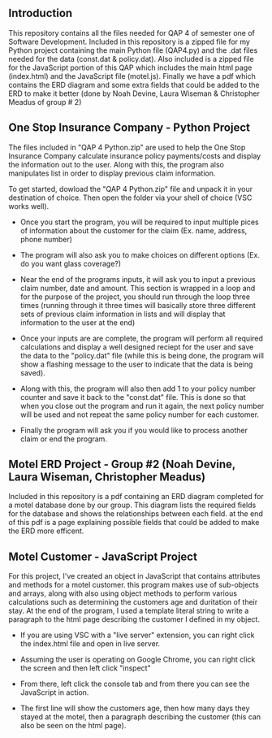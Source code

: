 ## Introduction
This repository contains all the files needed for QAP 4 of semester one of Software Development. Included in this repository is a zipped file for my Python project containing the main Python file (QAP4.py) and the .dat files needed for the data (const.dat & policy.dat). Also included is a zipped file for the JavaScript portion of this QAP which includes the main html page (index.html) and the JavaScript file (motel.js). Finally we have a pdf which contains the ERD diagram and some extra fields that could be added to the ERD to make it better (done by Noah Devine, Laura Wiseman & Christopher Meadus of group # 2)

## One Stop Insurance Company - Python Project
The files included in "QAP 4 Python.zip" are used to help the One Stop Insurance Company calculate insurance policy payments/costs and display the information out to the user. Along with this, the program also manipulates list in order to display previous claim information.

To get started, dowload the "QAP 4 Python.zip" file and unpack it in your destination of choice. Then open the folder via your shell of choice (VSC works well).

- Once you start the program, you will be required to input multiple pices of information about the customer for the claim (Ex. name, address, phone number)

- The program will also ask you to make choices on different options (Ex. do you want glass coverage?)

- Near the end of the programs inputs, it will ask you to input a previous claim number, date and amount. This section is wrapped in a loop and for the purpose of the project, you should run through the loop three times (running through it three times will basically store three different sets of previous claim information in lists and will display that information to the user at the end)

- Once your inputs are are complete, the program will perform all required calculations and display a well designed reciept for the user and save the data to the "policy.dat" file (while this is being done, the program will show a flashing message to the user to indicate that the data is being saved).

- Along with this, the program will also then add 1 to your policy number counter and save it back to the "const.dat" file. This is done so that when you close out the program and run it again, the next policy number will be used and not repeat the same policy number for each customer.

- Finally the program will ask you if you would like to process another claim or end the program.

## Motel ERD Project - Group #2 (Noah Devine, Laura Wiseman, Christopher Meadus)
Included in this repository is a pdf containing an ERD diagram completed for a motel database done by our group. This diagram lists the required fields for the database and shows the relationships between each field. at the end of this pdf is a page explaining possible fields that could be added to make the ERD more efficent.

## Motel Customer - JavaScript Project
For this project, I've created an object in JavaScript that contains attributes and methods for a motel customer. this program makes use of sub-objects and arrays, along with also using object methods to perform various calculations such as determining the customers age and duritation of their stay. At the end of the program, I used a template literal string to write a paragraph to the html page describing the customer I defined in my object.

- If you are using VSC with a "live server" extension, you can right click the index.html file and open in live server.

- Assuming the user is operating on Google Chrome, you can right click the screen and then left click "inspect"

- From there, left click the console tab and from there you can see the JavaScript in action.

- The first line will show the customers age, then how many days they stayed at the motel, then a paragraph describing the customer (this can also be seen on the html page).
